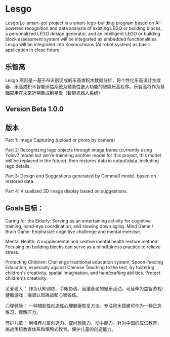 # Lesgo
Lesgo(Le-smart-go) project is a smart-lego-building program based on AI-powered recognition and data analysis of existing LEGO or building blocks, a personalized LEGO design generator, and an intelligent LEGO or building block assessment system will be integrated as embedded functionalities. Lesgo will be integrated into Kosmochoros (AI robot system) as basic application in close future.

乐智高
-
Lesgo 项目是一基于AI识别现成的乐高或积木数据分析，将个性化乐高设计生成器、乐高或积木智能评估系统为辅助性嵌入功能的智能乐高程序。乐智高将作为基础应用在未来近期集成到星盘（智能机器人系统）

Version Beta 1.0.0
-
版本
-

Part 1: Image Capturing (upload or photo by camera) 

Part 2: Recognizing lego objects through image frame (currently using Yolov7 model but we're trainning another model for this project, this model will be replaced in the future), then restores data in output\data, including lego details.

Part 3: Design and Suggestions generated by Gemma3 model, based on restored data.

Part 4: Visualized 3D image display based on suggestions.

Goals目标：
-

Caring for the Elderly: Serving as an entertaining activity for cognitive training, hand-eye coordination, and slowing down aging. Mind Game / Brain Game: Emphasize cognitive challenge and mental exercise.

Mental Health: A supplemental and ceative mental health restore method. Focusing on building blocks can serve as a mindfulness practice to relieve stress. 

Protecting Children: Challenge traditional education system, Spoon-feeding Education, especially against Chinese Teaching to the test, by fostering children's creativity, spatial imagination, and handcrafting abilities. Protect children's creativity.

关爱老人： 作为认知训练、手眼协调、延缓衰老的娱乐活动，可延伸为益智游戏/健脑游戏：强调认知挑战和心智锻炼。

心理健康： 一种辅助性创造性心理健康恢复方法。专注积木搭建可作为一种正念练习，缓解压力。

守护儿童： 用培养儿童创造力、空间想象力、动手能力，针对中国的应试教育，挑战传统教育体系和填鸭式教育。保护儿童的创造能力。
